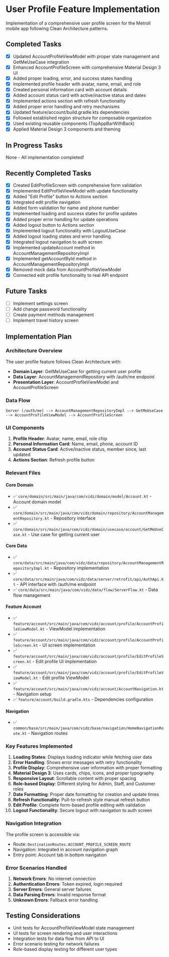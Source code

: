 # User Profile Feature Implementation

Implementation of a comprehensive user profile screen for the Metroll mobile app following Clean Architecture patterns.

## Completed Tasks

- [x] Updated AccountProfileViewModel with proper state management and GetMeUseCase integration
- [x] Enhanced AccountProfileScreen with comprehensive Material Design 3 UI
- [x] Added proper loading, error, and success states handling
- [x] Implemented profile header with avatar, name, email, and role
- [x] Created personal information card with account details
- [x] Added account status card with active/inactive status and dates
- [x] Implemented actions section with refresh functionality
- [x] Added proper error handling and retry mechanisms
- [x] Updated feature/account/build.gradle.kts dependencies
- [x] Followed established region structure for composable organization
- [x] Used existing reusable components (TopAppBarWithBack)
- [x] Applied Material Design 3 components and theming

## In Progress Tasks

None - All implementation completed!

## Recently Completed Tasks

- [x] Created EditProfileScreen with comprehensive form validation
- [x] Implemented EditProfileViewModel with update functionality
- [x] Added "Edit Profile" button to Actions section
- [x] Integrated edit profile navigation
- [x] Added form validation for name and phone number
- [x] Implemented loading and success states for profile updates
- [x] Added proper error handling for update operations
- [x] Added logout button to Actions section
- [x] Implemented logout functionality with LogoutUseCase
- [x] Added logout loading states and error handling
- [x] Integrated logout navigation to auth screen
- [x] Implemented updateAccount method in AccountManagementRepositoryImpl
- [x] Implemented getAccountById method in AccountManagementRepositoryImpl
- [x] Removed mock data from AccountProfileViewModel
- [x] Connected edit profile functionality to real API endpoint

## Future Tasks

- [ ] Implement settings screen
- [ ] Add change password functionality
- [ ] Create payment methods management
- [ ] Implement travel history screen

## Implementation Plan

### Architecture Overview
The user profile feature follows Clean Architecture with:
- **Domain Layer**: GetMeUseCase for getting current user profile
- **Data Layer**: AccountManagementRepository with /auth/me endpoint
- **Presentation Layer**: AccountProfileViewModel and AccountProfileScreen

### Data Flow
```
Server (/auth/me) --> AccountManagementRepositoryImpl --> GetMeUseCase --> AccountProfileViewModel --> AccountProfileScreen
```

### UI Components
1. **Profile Header**: Avatar, name, email, role chip
2. **Personal Information Card**: Name, email, phone, account ID
3. **Account Status Card**: Active/inactive status, member since, last updated
4. **Actions Section**: Refresh profile button

### Relevant Files

#### Core Domain
- ✅ `core/domain/src/main/java/com/vidz/domain/model/Account.kt` - Account domain model
- ✅ `core/domain/src/main/java/com/vidz/domain/repository/AccountManagementRepository.kt` - Repository interface
- ✅ `core/domain/src/main/java/com/vidz/domain/usecase/account/GetMeUseCase.kt` - Use case for getting current user

#### Core Data
- ✅ `core/data/src/main/java/com/vidz/data/repository/AccountManagementRepositoryImpl.kt` - Repository implementation
- ✅ `core/data/src/main/java/com/vidz/data/server/retrofit/api/AuthApi.kt` - API interface with /auth/me endpoint
- ✅ `core/data/src/main/java/com/vidz/data/flow/ServerFlow.kt` - Data flow management

#### Feature Account
- ✅ `feature/account/src/main/java/com/vidz/account/profile/AccountProfileViewModel.kt` - ViewModel implementation
- ✅ `feature/account/src/main/java/com/vidz/account/profile/AccountProfileScreen.kt` - UI screen implementation
- ✅ `feature/account/src/main/java/com/vidz/account/profile/EditProfileScreen.kt` - Edit profile UI implementation
- ✅ `feature/account/src/main/java/com/vidz/account/profile/EditProfileViewModel.kt` - Edit profile ViewModel
- ✅ `feature/account/src/main/java/com/vidz/account/AccountNavigation.kt` - Navigation setup
- ✅ `feature/account/build.gradle.kts` - Dependencies configuration

#### Navigation
- ✅ `common/base/src/main/java/com/vidz/base/navigation/HomeNavigationRoute.kt` - Navigation routes

### Key Features Implemented

1. **Loading States**: Displays loading indicator while fetching user data
2. **Error Handling**: Shows error messages with retry functionality
3. **Profile Display**: Comprehensive user information with proper formatting
4. **Material Design 3**: Uses cards, chips, icons, and proper typography
5. **Responsive Layout**: Scrollable content with proper spacing
6. **Role-based Display**: Different styling for Admin, Staff, and Customer roles
7. **Date Formatting**: Proper date formatting for creation and update times
8. **Refresh Functionality**: Pull-to-refresh style manual refresh button
9. **Edit Profile**: Complete form-based profile editing with validation
10. **Logout Functionality**: Secure logout with navigation to auth screen

### Navigation Integration

The profile screen is accessible via:
- Route: `DestinationRoutes.ACCOUNT_PROFILE_SCREEN_ROUTE`
- Navigation: Integrated in account navigation graph
- Entry point: Account tab in bottom navigation

### Error Scenarios Handled

1. **Network Errors**: No internet connection
2. **Authentication Errors**: Token expired, login required
3. **Server Errors**: General server failures
4. **Data Parsing Errors**: Invalid response format
5. **Unknown Errors**: Fallback error handling

## Testing Considerations

- Unit tests for AccountProfileViewModel state management
- UI tests for screen rendering and user interactions
- Integration tests for data flow from API to UI
- Error scenario testing for network failures
- Role-based display testing for different user types 